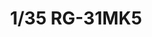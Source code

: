 ---
layout: product
title: "1/35 RG-31MK5"
price: "7600" 
desc: "Maketa"
img_path: "/assets/img/KIN61015.jpg"
brand: "N/A"
available: false
special_offer: false
new: false
soon: false
cat: "010000"
subcat: "010700"
subsubcat: "0N/A"
sifra: "KIN61015"
popular: false
---